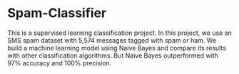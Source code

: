 # Spam-Classifier
This is a supervised learning classification project. In this project, we use an SMS spam dataset with 5,574 messages tagged with spam or ham. We build a machine learning model using Naive Bayes and compare its results with other classification algorithms. But Naive Bayes outperformed with 97% accuracy and 100% precision.
